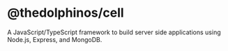 # @thedolphinos/cell

A JavaScript/TypeScript framework to build server side applications using Node.js, Express, and MongoDB.
